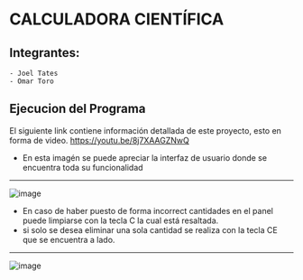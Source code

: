 # CALCULADORA CIENTÍFICA

## Integrantes:
    - Joel Tates
    - Omar Toro

## Ejecucion del Programa
El siguiente link contiene información detallada de este proyecto, esto en forma de video.
https://youtu.be/8j7XAAGZNwQ 

- En esta imagén se puede apreciar la interfaz de usuario donde se encuentra toda su funcionalidad

<hr>

![image](https://user-images.githubusercontent.com/67134018/183910907-b0a5230b-9adc-46f6-9247-ef4e0ac65b01.png)

- En caso de haber puesto de forma incorrect cantidades en el panel puede limpiarse con la tecla C la cual está resaltada.
- si solo se desea eliminar una sola cantidad se realiza con la tecla CE que se encuentra a lado.

<hr>

![image](https://user-images.githubusercontent.com/67134018/183915133-ad4e1ab1-31de-45f4-8440-49f43c52b383.png)

